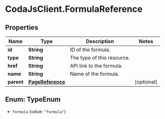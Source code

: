 # CodaJsClient.FormulaReference

## Properties
Name | Type | Description | Notes
------------ | ------------- | ------------- | -------------
**id** | **String** | ID of the formula. | 
**type** | **String** | The type of this resource. | 
**href** | **String** | API link to the formula. | 
**name** | **String** | Name of the formula. | 
**parent** | [**PageReference**](PageReference.md) |  | [optional] 

<a name="TypeEnum"></a>
## Enum: TypeEnum

* `formula` (value: `"formula"`)

